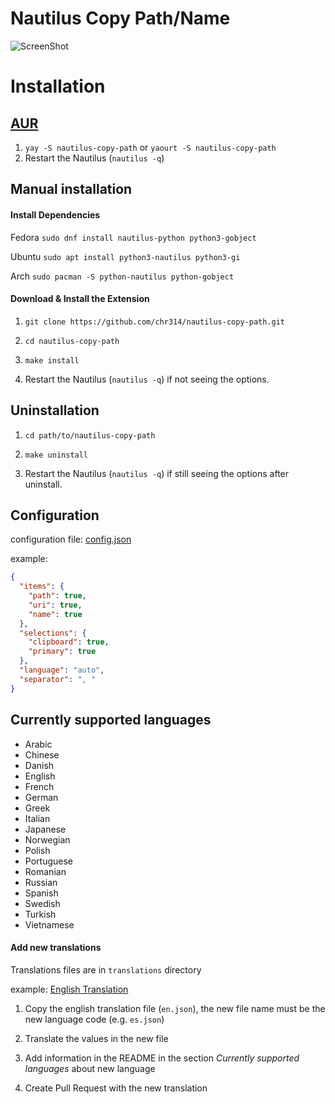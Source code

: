 # Nautilus Copy Path/Name

![ScreenShot](https://raw.githubusercontent.com/chr314/nautilus-copy-path/master/screenshot.png)

# Installation

##  [AUR](https://aur.archlinux.org/packages/nautilus-copy-path/)

1. `yay -S nautilus-copy-path` or `yaourt -S nautilus-copy-path`
2. Restart the Nautilus (`nautilus -q`)

## Manual installation

#### Install Dependencies

Fedora `sudo dnf install nautilus-python python3-gobject`

Ubuntu `sudo apt install python3-nautilus python3-gi`

Arch `sudo pacman -S python-nautilus python-gobject`

#### Download & Install the Extension

1. `git clone https://github.com/chr314/nautilus-copy-path.git`

2. `cd nautilus-copy-path`

3. `make install`

4. Restart the Nautilus (`nautilus -q`) if not seeing the options.

## Uninstallation

1. `cd path/to/nautilus-copy-path`
   
2. `make uninstall`
   
3. Restart the Nautilus (`nautilus -q`) if still seeing the options after uninstall.

## Configuration
configuration file: [config.json](config.json)

example:
```json
{
  "items": {
    "path": true,
    "uri": true,
    "name": true
  },
  "selections": {
    "clipboard": true,
    "primary": true
  },
  "language": "auto",
  "separator": ", "
}
```


## Currently supported languages 
- Arabic
- Chinese
- Danish
- English
- French
- German
- Greek
- Italian
- Japanese
- Norwegian
- Polish
- Portuguese
- Romanian
- Russian
- Spanish
- Swedish
- Turkish
- Vietnamese

#### Add new translations

Translations files are in `translations` directory

example: [English Translation](translations/en.json)

1. Copy the english translation file (`en.json`), the new file name must be the new language code (e.g. `es.json`)

2. Translate the values in the new file

3. Add information in the README in the section *Currently supported languages* about new language 

3. Create Pull Request with the new translation
